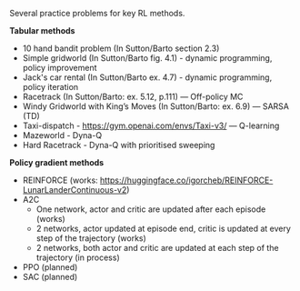 Several practice problems for key RL methods.

**Tabular methods** </br>
- 10 hand bandit problem (In Sutton/Barto section 2.3)
- Simple gridworld (In Sutton/Barto fig. 4.1) - dynamic programming, policy improvement
- Jack's car rental (In Sutton/Barto ex. 4.7) - dynamic programming, policy iteration
-  Racetrack (In Sutton/Barto: ex. 5.12, p.111) — Off-policy MC
-  Windy Gridworld with King’s Moves (In Sutton/Barto: ex. 6.9)  — SARSA (TD)
-  Taxi-dispatch - https://gym.openai.com/envs/Taxi-v3/ — Q-learning
-  Mazeworld - Dyna-Q
-  Hard Racetrack - Dyna-Q with prioritised sweeping

**Policy gradient methods**
- REINFORCE (works: https://huggingface.co/igorcheb/REINFORCE-LunarLanderContinuous-v2)
- A2C
  - One network, actor and critic are updated after each episode (works)
  - 2 networks, actor updated at episode end, critic is updated at every step of the trajectory (works)
  - 2 networks, both actor and critic are updated at each step of the trajectory (in process)
- PPO (planned)
- SAC (planned)
